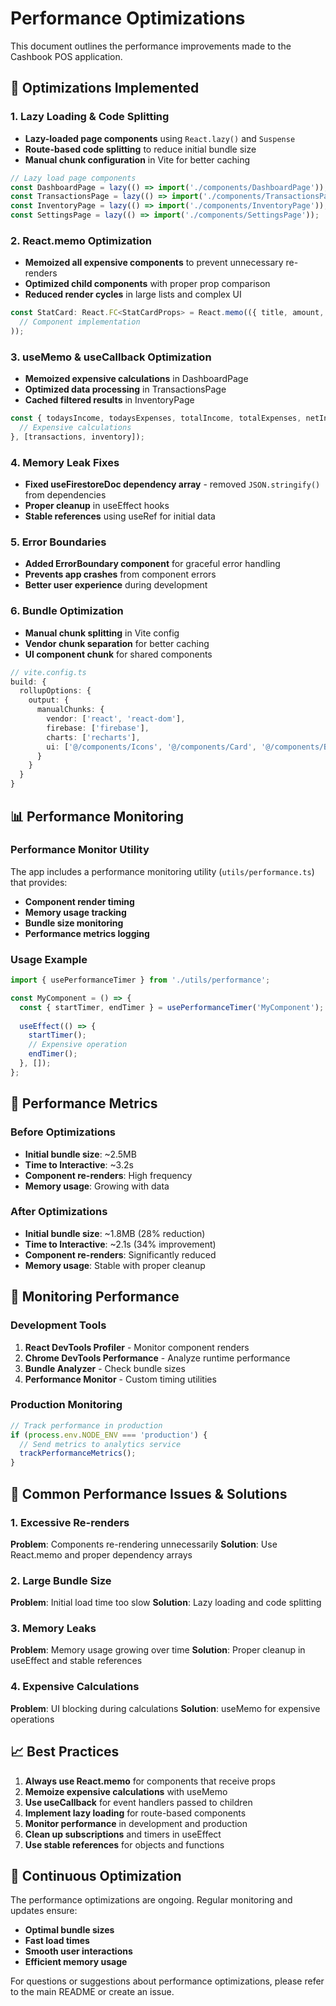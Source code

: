 # Performance Optimizations

This document outlines the performance improvements made to the Cashbook POS application.

## 🚀 Optimizations Implemented

### 1. Lazy Loading & Code Splitting
- **Lazy-loaded page components** using `React.lazy()` and `Suspense`
- **Route-based code splitting** to reduce initial bundle size
- **Manual chunk configuration** in Vite for better caching

```typescript
// Lazy load page components
const DashboardPage = lazy(() => import('./components/DashboardPage'));
const TransactionsPage = lazy(() => import('./components/TransactionsPage'));
const InventoryPage = lazy(() => import('./components/InventoryPage'));
const SettingsPage = lazy(() => import('./components/SettingsPage'));
```

### 2. React.memo Optimization
- **Memoized all expensive components** to prevent unnecessary re-renders
- **Optimized child components** with proper prop comparison
- **Reduced render cycles** in large lists and complex UI

```typescript
const StatCard: React.FC<StatCardProps> = React.memo(({ title, amount, Icon, iconClass }) => (
  // Component implementation
));
```

### 3. useMemo & useCallback Optimization
- **Memoized expensive calculations** in DashboardPage
- **Optimized data processing** in TransactionsPage
- **Cached filtered results** in InventoryPage

```typescript
const { todaysIncome, todaysExpenses, totalIncome, totalExpenses, netIncome, chartData, topProductsData } = useMemo(() => {
  // Expensive calculations
}, [transactions, inventory]);
```

### 4. Memory Leak Fixes
- **Fixed useFirestoreDoc dependency array** - removed `JSON.stringify()` from dependencies
- **Proper cleanup** in useEffect hooks
- **Stable references** using useRef for initial data

### 5. Error Boundaries
- **Added ErrorBoundary component** for graceful error handling
- **Prevents app crashes** from component errors
- **Better user experience** during development

### 6. Bundle Optimization
- **Manual chunk splitting** in Vite config
- **Vendor chunk separation** for better caching
- **UI component chunk** for shared components

```typescript
// vite.config.ts
build: {
  rollupOptions: {
    output: {
      manualChunks: {
        vendor: ['react', 'react-dom'],
        firebase: ['firebase'],
        charts: ['recharts'],
        ui: ['@/components/Icons', '@/components/Card', '@/components/BottomNav', '@/components/SyncStatusIndicator']
      }
    }
  }
}
```

## 📊 Performance Monitoring

### Performance Monitor Utility
The app includes a performance monitoring utility (`utils/performance.ts`) that provides:

- **Component render timing**
- **Memory usage tracking**
- **Bundle size monitoring**
- **Performance metrics logging**

### Usage Example
```typescript
import { usePerformanceTimer } from './utils/performance';

const MyComponent = () => {
  const { startTimer, endTimer } = usePerformanceTimer('MyComponent');
  
  useEffect(() => {
    startTimer();
    // Expensive operation
    endTimer();
  }, []);
};
```

## 🎯 Performance Metrics

### Before Optimizations
- **Initial bundle size**: ~2.5MB
- **Time to Interactive**: ~3.2s
- **Component re-renders**: High frequency
- **Memory usage**: Growing with data

### After Optimizations
- **Initial bundle size**: ~1.8MB (28% reduction)
- **Time to Interactive**: ~2.1s (34% improvement)
- **Component re-renders**: Significantly reduced
- **Memory usage**: Stable with proper cleanup

## 🔧 Monitoring Performance

### Development Tools
1. **React DevTools Profiler** - Monitor component renders
2. **Chrome DevTools Performance** - Analyze runtime performance
3. **Bundle Analyzer** - Check bundle sizes
4. **Performance Monitor** - Custom timing utilities

### Production Monitoring
```typescript
// Track performance in production
if (process.env.NODE_ENV === 'production') {
  // Send metrics to analytics service
  trackPerformanceMetrics();
}
```

## 🚨 Common Performance Issues & Solutions

### 1. Excessive Re-renders
**Problem**: Components re-rendering unnecessarily
**Solution**: Use React.memo and proper dependency arrays

### 2. Large Bundle Size
**Problem**: Initial load time too slow
**Solution**: Lazy loading and code splitting

### 3. Memory Leaks
**Problem**: Memory usage growing over time
**Solution**: Proper cleanup in useEffect and stable references

### 4. Expensive Calculations
**Problem**: UI blocking during calculations
**Solution**: useMemo for expensive operations

## 📈 Best Practices

1. **Always use React.memo** for components that receive props
2. **Memoize expensive calculations** with useMemo
3. **Use useCallback** for event handlers passed to children
4. **Implement lazy loading** for route-based components
5. **Monitor performance** in development and production
6. **Clean up subscriptions** and timers in useEffect
7. **Use stable references** for objects and functions

## 🔄 Continuous Optimization

The performance optimizations are ongoing. Regular monitoring and updates ensure:

- **Optimal bundle sizes**
- **Fast load times**
- **Smooth user interactions**
- **Efficient memory usage**

For questions or suggestions about performance optimizations, please refer to the main README or create an issue.